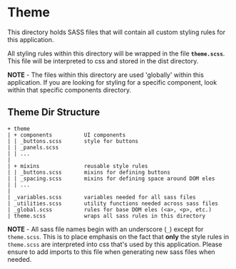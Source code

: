 # Theme

This directory holds SASS files that will contain all custom styling rules for this application.

All styling rules within this directory will be wrapped in the file **`theme.scss`**. This file will be interpreted to css and stored in the dist directory.

**NOTE** - The files within this directory are used 'globally' within this application. If you are looking for styling for a specific component, look within that specific components directory.

## Theme Dir Structure

```text
+ theme
| + components          UI components
| | _buttons.scss       style for buttons
| | _panels.scss
| | ...
|
| + mixins              reusable style rules
| | _buttons.scss       mixins for defining buttons
| | _spacing.scss       mixins for defining space around DOM eles
| | ...
|
| _variables.scss       variables needed for all sass files
| _utilities.scss       utility functions needed across sass files
| _global.scss          rules for base DOM eles (<a>, <p>, etc.)
| theme.scss            wraps all sass rules in this directory
```

**NOTE** - All sass file names begin with an underscore (`_`) except for `theme.scss`. This is to place emphasis on the fact that **only** the style rules in `theme.scss` are interpreted into css that's used by this application. Please ensure to add imports to this file when generating new sass files when needed.